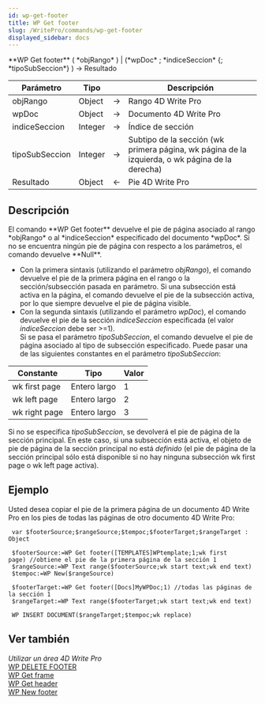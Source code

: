 ```yaml
---
id: wp-get-footer
title: WP Get footer
slug: /WritePro/commands/wp-get-footer
displayed_sidebar: docs
---
```


<!--REF #_command_.WP Get footer.Syntax-->**WP Get footer** ( *objRango* ) | (*wpDoc* ; *indiceSeccion* {; *tipoSubSeccion*} )  -> Resultado<!-- END REF-->
<!--REF #_command_.WP Get footer.Params-->
| Parámetro | Tipo |  | Descripción |
| --- | --- | --- | --- |
| objRango | Object | &#8594;  | Rango 4D Write Pro |
| wpDoc | Object | &#8594;  | Documento 4D Write Pro |
| indiceSeccion | Integer | &#8594;  | Índice de sección |
| tipoSubSeccion | Integer | &#8594;  | Subtipo de la sección (wk primera página, wk página de la izquierda, o wk página de la derecha) |
| Resultado | Object | &#8592; | Pie 4D Write Pro |

<!-- END REF-->

## Descripción 

<!--REF #_command_.WP Get footer.Summary-->El comando **WP Get footer** devuelve el pie de página asociado al rango *objRango* o al *indiceSeccion* especificado del documento *wpDoc*.<!-- END REF--> Si no se encuentra ningún pie de página con respecto a los parámetros, el comando devuelve **Null**.

* Con la primera sintaxis (utilizando el parámetro *objRango*), el comando devuelve el pie de la primera página en el rango o la sección/subsección pasada en parámetro. Si una subsección está activa en la página, el comando devuelve el pie de la subsección activa, por lo que siempre devuelve el pie de página visible.
* Con la segunda sintaxis (utilizando el parámetro *wpDoc*), el comando devuelve el pie de la sección *indiceSeccion* especificada (el valor *indiceSeccion* debe ser >=1).  
Si se pasa el parámetro *tipoSubSeccion*, el comando devuelve el pie de página asociado al tipo de subsección especificado. Puede pasar una de las siguientes constantes en el parámetro *tipoSubSeccion*:  

| Constante     | Tipo         | Valor |  
| ------------- | ------------ | ----- |  
| wk first page | Entero largo | 1     |  
| wk left page  | Entero largo | 2     |  
| wk right page | Entero largo | 3     |  
 Si no se especifica *tipoSubSeccion*, se devolverá el pie de página de la sección principal. En este caso, si una subsección está activa, el objeto de pie de página de la sección principal no está *definido* (el pie de página de la sección principal sólo está disponible si no hay ninguna subsección wk first page o wk left page activa).

## Ejemplo 

Usted desea copiar el pie de la primera página de un documento 4D Write Pro en los pies de todas las páginas de otro documento 4D Write Pro:

```4d
 var $footerSource;$rangeSource;$tempoc;$footerTarget;$rangeTarget : Object
 
 $footerSource:=WP Get footer([TEMPLATES]WPtemplate;1;wk first page) //obtiene el pie de la primera página de la sección 1
 $rangeSource:=WP Text range($footerSource;wk start text;wk end text)
 $tempoc:=WP New($rangeSource)
 
 $footerTarget:=WP Get footer([Docs]MyWPDoc;1) //todas las páginas de la sección 1
 $rangeTarget:=WP Text range($footerTarget;wk start text;wk end text)
 
 WP INSERT DOCUMENT($rangeTarget;$tempoc;wk replace)
```

## Ver también 

*Utilizar un área 4D Write Pro*  
[WP DELETE FOOTER](wp-delete-footer.md)  
[WP Get frame](wp-get-frame.md)  
[WP Get header](wp-get-header.md)  
[WP New footer](wp-new-footer.md)  